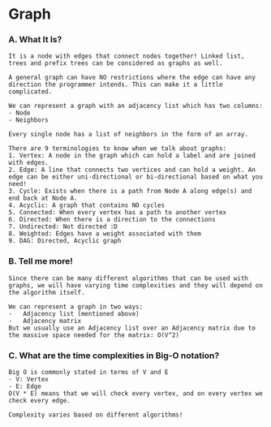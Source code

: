 # Graph
### A. What It Is?
    It is a node with edges that connect nodes together! Linked list, trees and prefix trees can be considered as graphs as well. 
    
    A general graph can have NO restrictions where the edge can have any direction the programmer intends. This can make it a little complicated.

    We can represent a graph with an adjacency list which has two columns:
    - Node
    - Neighbors

    Every single node has a list of neighbors in the form of an array.

    There are 9 terminologies to know when we talk about graphs:
    1. Vertex: A node in the graph which can hold a label and are joined with edges.
    2. Edge: A line that connects two vertices and can hold a weight. An edge can be either uni-directional or bi-directional based on what you need!
    3. Cycle: Exists when there is a path from Node A along edge(s) and end back at Node A.
    4. Acyclic: A graph that contains NO cycles
    5. Connected: When every vertex has a path to another vertex
    6. Directed: When there is a direction to the connections
    7. Undirected: Not directed :D
    8. Weighted: Edges have a weight associated with them
    9. DAG: Directed, Acyclic graph

### B. Tell me more!
    Since there can be many different algorithms that can be used with graphs, we will have varying time complexities and they will depend on the algorithm itself.
    
    We can represent a graph in two ways:
    -   Adjacency list (mentioned above)
    -   Adjacency matrix
    But we usually use an Adjacency list over an Adjacency matrix due to the massive space needed for the matrix: O(V^2)

### C. What are the time complexities in Big-O notation? 
    Big O is commonly stated in terms of V and E 
    - V: Vertex
    - E: Edge
    O(V * E) means that we will check every vertex, and on every vertex we check every edge. 

    Complexity varies based on different algorithms!
